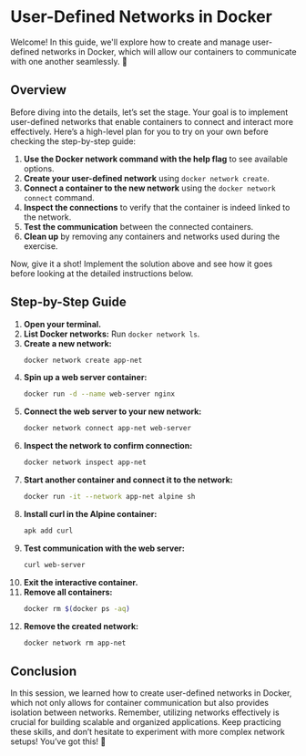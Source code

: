 # User-Defined Networks in Docker

Welcome! In this guide, we'll explore how to create and manage user-defined networks in Docker, which will allow our containers to communicate with one another seamlessly. 🤝

## Overview

Before diving into the details, let’s set the stage. Your goal is to implement user-defined networks that enable containers to connect and interact more effectively. Here’s a high-level plan for you to try on your own before checking the step-by-step guide:

1. **Use the Docker network command with the help flag** to see available options.
2. **Create your user-defined network** using `docker network create`.
3. **Connect a container to the new network** using the `docker network connect` command.
4. **Inspect the connections** to verify that the container is indeed linked to the network.
5. **Test the communication** between the connected containers.
6. **Clean up** by removing any containers and networks used during the exercise.

Now, give it a shot! Implement the solution above and see how it goes before looking at the detailed instructions below.

## Step-by-Step Guide

1. **Open your terminal.**
2. **List Docker networks:** Run `docker network ls`.
3. **Create a new network:**
   ```bash
   docker network create app-net
   ```
4. **Spin up a web server container:**
   ```bash
   docker run -d --name web-server nginx
   ```
5. **Connect the web server to your new network:**
   ```bash
   docker network connect app-net web-server
   ```
6. **Inspect the network to confirm connection:**
   ```bash
   docker network inspect app-net
   ```
7. **Start another container and connect it to the network:**
   ```bash
   docker run -it --network app-net alpine sh
   ```
8. **Install curl in the Alpine container:**
   ```bash
   apk add curl
   ```
9. **Test communication with the web server:**
   ```bash
   curl web-server
   ```
10. **Exit the interactive container.**
11. **Remove all containers:**
    ```bash
    docker rm $(docker ps -aq)
    ```
12. **Remove the created network:**
    ```bash
    docker network rm app-net
    ```

## Conclusion

In this session, we learned how to create user-defined networks in Docker, which not only allows for container communication but also provides isolation between networks. Remember, utilizing networks effectively is crucial for building scalable and organized applications. Keep practicing these skills, and don’t hesitate to experiment with more complex network setups! You’ve got this! 🚀
